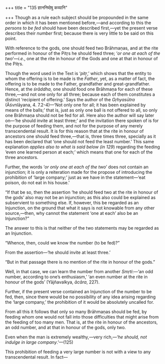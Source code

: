 +++
title = "135 ज्ञाननिष्ठेषु कव्यानि"

+++
Though as a rule each subject should be propounded in the same order in
which it has been mentioned before,—and according to this the *persons
to be fed* should have been described first,—yet the present verse
describes their *number* first; because there is very little to be said
on this point.

With reference to the gods, one should feed two Brāhmaṇas, and at the
rite performed in honour of the Pitṛs he should feed three; ‘*or one at
each of the two*’—*i.e*., one at the rite in honour of the Gods and one
at that in honour of the Pitṛs.

Though the word used in the Text is ‘*pitṛ*,’ which shows that the
entity to whom the offering is to be made is the *Father*, yet, as a
matter of fact, the offering is to be made to the Father, grandfather
and great-grandfather. Hence, at the *śrāddha*, one should food one
Brāhmaṇa for each of these three,—and not one only for all three;
because each of them constitutes a distinct ‘recipient of offering.’
Says the author of the *Gṛhyasūtra* (Āśvnlāyana, 4. 7.2-4)—‘Not only one
for all; it has been explained by means of the balls;’ that is, just as
only one ball is not offered to all, so only one Brāhmaṇa should not be
fed for all. Here also the author will say later on—‘he should invite at
least three;’ and the invitation there spoken of is for the purpose of
feeding them, and not for the purpose of any merely transcendental
result. It is for this reason that at the rite in honour of ancestors
one should feed three,—that is, three times three, specially as it has
been declared that ‘one should not feed the least number.’ This same
explanation *applies also to what is said below (in 129*) regarding the
feeding ‘even one learned person at each;’ which means that one for each
of the three ancestors.

Further, the words ‘*or only one at each of the two*’ does not contain
an injunction; it is only a reiteration made for the propose of
introducing the prohibition of ‘large company;’ just as we have in the
statement—‘eat poison, do not eat in his house.’

“If that be so, then the assertion ‘he should feed two at the rite in
honour of the gods’ also may not be an injunction; as this also could be
explained as subservient to something else. If, however, this be
regarded as an Injunction, on the ground that what it says is not
knowable from any other source,—then, why cannot the statement ‘one at
each’ also be an Injunction?”

The answer to this is that neither of the two statements may be regarded
as an Injunction.

“Whence, then, could we know the number (to be fed)?”

From the assertion—‘he should invite at least three.’

“But in that passage there is no mention of the rite in honour of the
gods.”

Well, in that case, we can learn the number from another *Smṛti*:—‘an
odd number, according to one’s enthusiasm,’ ‘an even number at the rite
in honour of the gods’ (Yājñavalkya, *ācāra*, 227).

Further, if the present verse contained an Injunction of the number to
be fed, then, since there would be no possibility of any idea arising
regarding the ‘large company,’ the prohibition of it would be absolutely
uncalled for.

From all this it follows that only so many Brāhmaṇas should be fed, by
feeding whom one would not fall into those difficulties that might arise
from the feeding of too many men. That is, at the rite in honour of the
ancestors, an odd number, and at that in honour of the gods, only two.

Even when the man is extremely wealthy,—very rich,—‘*he should, not
indulge in large company*.’—(125)

This prohibition of feeding a very large number is not with a view to
any transcendental result. In fact—


